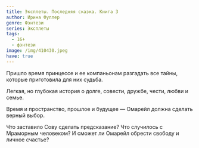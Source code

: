 ```yaml
---
title: Эксплеты. Последняя сказка. Книга 3
author: Ирина Фуллер
genre: Фэнтези
series: Эксплеты
tags:
  - 16+
  - фэнтези
image: /img/410430.jpeg
have: true
---
```

Пришло время принцессе и ее компаньонам разгадать все тайны, которые приготовила для них судьба.

Легкая, но глубокая история о долге, совести, дружбе, чести, любви и семье.

Время и пространство, прошлое и будущее — Омарейл должна сделать верный выбор.

Что заставило Сову сделать предсказание? Что случилось с Мраморным человеком? И сможет ли Омарейл обрести свободу и личное счастье?